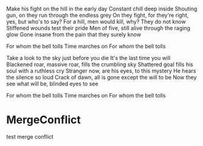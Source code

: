 Make his fight on the hill in the early day
Constant chill deep inside
Shouting gun, on they run through the endless grey
On they fight, for they're right, yes, but who's to say?
For a hill, men would kill, why? They do not know
Stiffened wounds test their pride
Men of five, still alive through the raging glow
Gone insane from the pain that they surely know

For whom the bell tolls
Time marches on
For whom the bell tolls

Take a look to the sky just before you die
It's the last time you will
Blackened roar, massive roar, fills the crumbling sky
Shattered goal fills his soul with a ruthless cry
Stranger now, are his eyes, to this mystery
He hears the silence so loud
Crack of dawn, all is gone except the will to be
Now they see what will be, blinded eyes to see

For whom the bell tolls
Time marches on
For whom the bell tolls
# MergeConflict
test merge conflict
